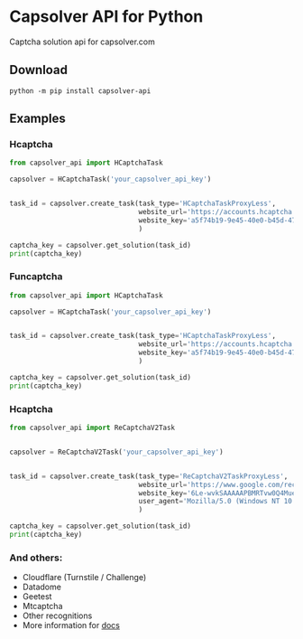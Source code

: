 # Capsolver API for Python 
Captcha solution api for capsolver.com

## Download
``python -m pip install capsolver-api``

## Examples

### Hcaptcha
````python
from capsolver_api import HCaptchaTask

capsolver = HCaptchaTask('your_capsolver_api_key')


task_id = capsolver.create_task(task_type='HCaptchaTaskProxyLess',
                                website_url='https://accounts.hcaptcha.com/demo',
                                website_key='a5f74b19-9e45-40e0-b45d-47ff91b7a6c2'
                                )

captcha_key = capsolver.get_solution(task_id)
print(captcha_key)
````

### Funcaptcha
````python
from capsolver_api import HCaptchaTask

capsolver = HCaptchaTask('your_capsolver_api_key')


task_id = capsolver.create_task(task_type='HCaptchaTaskProxyLess',
                                website_url='https://accounts.hcaptcha.com/demo',
                                website_key='a5f74b19-9e45-40e0-b45d-47ff91b7a6c2'
                                )

captcha_key = capsolver.get_solution(task_id)
print(captcha_key)
````

### Hcaptcha
````python
from capsolver_api import ReCaptchaV2Task


capsolver = ReCaptchaV2Task('your_capsolver_api_key')


task_id = capsolver.create_task(task_type='ReCaptchaV2TaskProxyLess',
                                website_url='https://www.google.com/recaptcha/api2/reload?k=6Le-wvkSAAAAAPBMRTvw0Q4Muexq9bi0DJwx_mJ-',
                                website_key='6Le-wvkSAAAAAPBMRTvw0Q4Muexq9bi0DJwx_mJ-',
                                user_agent='Mozilla/5.0 (Windows NT 10.0; Win64; x64) AppleWebKit/537.36 (KHTML, like Gecko) Chrome/112.0.0.0 Safari/537.36'  # optional
                                )

captcha_key = capsolver.get_solution(task_id)
print(captcha_key)
````

### And others:
- Cloudflare (Turnstile / Challenge)
- Datadome
- Geetest
- Mtcaptcha
- Other recognitions
- More information for [docs](https://docs.capsolver.com/guide/getting-started.html)